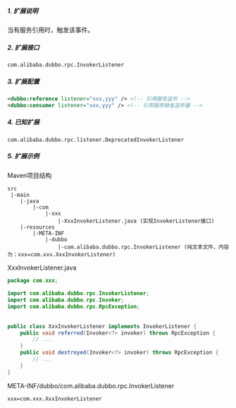 ##### 1. 扩展说明

当有服务引用时，触发该事件。

##### 2.  扩展接口

`com.alibaba.dubbo.rpc.InvokerListener`

##### 3. 扩展配置

```xml
<dubbo:reference listener="xxx,yyy" /> <!-- 引用服务监听 -->
<dubbo:consumer listener="xxx,yyy" /> <!-- 引用服务缺省监听器 -->
```

##### 4. 已知扩展

`com.alibaba.dubbo.rpc.listener.DeprecatedInvokerListener`

##### 5. 扩展示例

Maven项目结构

```
src
 |-main
    |-java
        |-com
            |-xxx
                |-XxxInvokerListener.java (实现InvokerListener接口)
    |-resources
        |-META-INF
            |-dubbo
                |-com.alibaba.dubbo.rpc.InvokerListener (纯文本文件，内容为：xxx=com.xxx.XxxInvokerListener)
```

XxxInvokerListener.java

```java
package com.xxx;
 
import com.alibaba.dubbo.rpc.InvokerListener;
import com.alibaba.dubbo.rpc.Invoker;
import com.alibaba.dubbo.rpc.RpcException;
 
 
public class XxxInvokerListener implements InvokerListener {
    public void referred(Invoker<?> invoker) throws RpcException {
        // ...
    }
    public void destroyed(Invoker<?> invoker) throws RpcException {
        // ...
    }
}
```

META-INF/dubbo/com.alibaba.dubbo.rpc.InvokerListener

```
xxx=com.xxx.XxxInvokerListener
```
